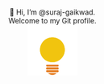 <p align="center">
    </br>👋 Hi, I’m @suraj-gaikwad.
    </br>Welcome to my Git profile.
    </br><img src="./Misc/SVG_Bulb.gif" width="100">
</p>

<!---
- 👀 I’m interested in ...
- 🌱 I’m currently learning ...
- 💞️ I’m looking to collaborate on ...
- 📫 How to reach me ...


suraj-gaikwad/suraj-gaikwad is a ✨ special ✨ repository because its `README.md` (this file) appears on your GitHub profile.
You can click the Preview link to take a look at your changes.
--->
